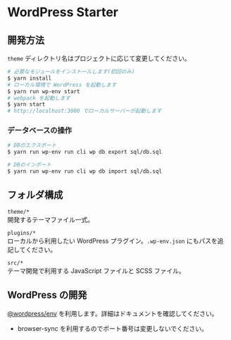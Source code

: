 # WordPress Starter

## 開発方法

`theme` ディレクトリ名はプロジェクトに応じて変更してください。

```sh
# 必要なモジュールをインストールします(初回のみ)
$ yarn install
# ローカル環境で WordPress を起動します
$ yarn run wp-env start
# webpack を起動します
$ yarn start
# http://localhost:3000 でローカルサーバーが起動します
```

### データベースの操作

```sh
# DBのエクスポート
$ yarn run wp-env run cli wp db export sql/db.sql

# DBのインポート
$ yarn run wp-env run cli wp db import sql/db.sql
```

## フォルダ構成

`theme/*`  
開発するテーマファイル一式。

`plugins/*`  
ローカルから利用したい WordPress プラグイン。`.wp-env.json` にもパスを追記してください。

`src/*`  
テーマ開発で利用する JavaScript ファイルと SCSS ファイル。

## WordPress の開発

[@wordpress/env](https://ja.wordpress.org/team/handbook/block-editor/reference-guides/packages/packages-env/) を利用します。詳細はドキュメントを確認してください。

- browser-sync を利用するのでポート番号は変更しないでください。
